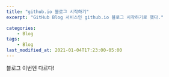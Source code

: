```yaml
---
title: "github.io 블로그 시작하기"
excerpt: "GitHub Blog 서비스인 github.io 블로그 시작하기로 했다."

categories:
    - Blog
tags:
    - Blog 
last_modified_at: 2021-01-04T17:23:00-05:00   
---
```


블로그 이번엔 다르다!
